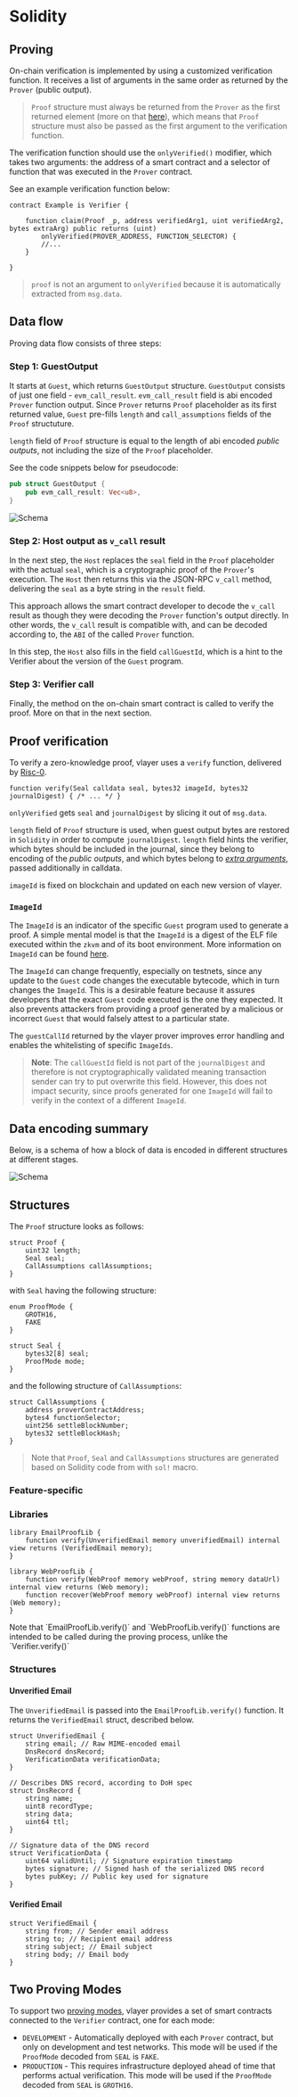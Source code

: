 # Solidity

## Proving

On-chain verification is implemented by using a customized verification function. It receives a list of arguments in the same order as returned by the `Prover` (public output).

> `Proof` structure must always be returned from the `Prover` as the first returned element (more on that [here](/advanced/prover.html#proof)),
> which means that `Proof` structure must also be passed as the first argument to the verification function. 

The verification function should use the `onlyVerified()` modifier, which takes two arguments: the address of a smart contract and a selector of function that was executed in the `Prover` contract.

See an example verification function below:

```solidity
contract Example is Verifier {

    function claim(Proof _p, address verifiedArg1, uint verifiedArg2, bytes extraArg) public returns (uint)
        onlyVerified(PROVER_ADDRESS, FUNCTION_SELECTOR) {
        //...
    }

}
```

>`proof` is not an argument to `onlyVerified` because it is automatically extracted from `msg.data`.

## Data flow

Proving data flow consists of three steps:

### Step 1: GuestOutput

It starts at `Guest`, which returns `GuestOutput` structure. 
`GuestOutput` consists of just one field - `evm_call_result`. `evm_call_result` field is abi encoded `Prover` function output. 
Since `Prover` returns `Proof` placeholder as its first returned value, `Guest` pre-fills `length` and `call_assumptions` fields of the `Proof` structuture. 

`length` field of `Proof` structure is equal to the length of abi encoded _public outputs_, not including the size of the `Proof` placeholder.  

See the code snippets below for pseudocode:

```rust
pub struct GuestOutput {
    pub evm_call_result: Vec<u8>,
}
```

![Schema](/images/architecture/guest-output.png)


### Step 2: Host output as `v_call` result

In the next step, the `Host` replaces the `seal` field in the `Proof` placeholder with the actual `seal`, 
which is a cryptographic proof of the `Prover`'s execution. 
The `Host` then returns this via the JSON-RPC `v_call` method, delivering the `seal` as a byte string in the `result` field.

This approach allows the smart contract developer to decode the 
`v_call` result as though they were decoding the `Prover` function's output directly.
In other words, the `v_call` result is compatible with, and can be decoded according to, the `ABI` of the called `Prover` function.

In this step, the `Host` also fills in the field `callGuestId`, which is a hint to the Verifier about the version of the `Guest` program.

### Step 3: Verifier call
Finally, the method on the on-chain smart contract is called to verify the proof. More on that in the next section. 

## Proof verification

To verify a zero-knowledge proof, vlayer uses a `verify` function, delivered by [Risc-0](https://dev.risczero.com/api/blockchain-integration/contracts/verifier).

```solidity
function verify(Seal calldata seal, bytes32 imageId, bytes32 journalDigest) { /* ... */ }
```

`onlyVerified` gets `seal` and `journalDigest` by slicing it out of `msg.data`. 

`length` field of `Proof` structure is used, when guest output bytes are restored in `Solidity` in order to compute `journalDigest`.
`length` field hints the verifier, which bytes should be included in the journal, since they belong to encoding of the _public outputs_, 
and which bytes belong to _[extra arguments](/advanced/verifier.html#extra-arguments)_, passed additionally in calldata. 

`imageId` is fixed on blockchain and updated on each new version of vlayer.

### `ImageId`

The `ImageId` is an indicator of the specific `Guest` program used to generate a proof. 
A simple mental model is that the `ImageId` is a digest of the ELF file executed within the `zkvm` and of its boot environment.
More information on `ImageId` can be found [here](https://dev.risczero.com/terminology#image-id).

The `ImageId` can change frequently, especially on testnets, since any update to the `Guest` code changes the executable bytecode, which in turn changes the `ImageId`.
This is a desirable feature because it assures developers that the exact `Guest` code executed is the one they expected.
It also prevents attackers from providing a proof generated by a malicious or incorrect `Guest` that would falsely attest to a particular state.

The `guestCallId` returned by the vlayer prover improves error handling and enables the whitelisting of specific `ImageIds`.

> **Note**: The `callGuestId` field is not part of the `journalDigest` and therefore is not cryptographically validated meaning transaction sender can try to put overwrite this field.
However, this does not impact security, since proofs generated for one `ImageId` will fail to verify in the context of a different `ImageId`.

## Data encoding summary

Below, is a schema of how a block of data is encoded in different structures at different stages.

![Schema](/images/architecture/prover-verifier-data-ecoding.png)

## Structures
The `Proof` structure looks as follows:

```solidity
struct Proof {
    uint32 length;
    Seal seal;
    CallAssumptions callAssumptions;
}
```

with `Seal` having the following structure: 

```solidity
enum ProofMode {
    GROTH16,
    FAKE
}

struct Seal {
    bytes32[8] seal;
    ProofMode mode;
}
```

and the following structure of `CallAssumptions`:

```solidity
struct CallAssumptions {
    address proverContractAddress;
    bytes4 functionSelector;
    uint256 settleBlockNumber;
    bytes32 settleBlockHash;
}
```

> Note that `Proof`, `Seal` and `CallAssumptions` structures are generated based on Solidity code from  with `sol!` macro.

### Feature-specific

### Libraries

```solidity
library EmailProofLib {
    function verify(UnverifiedEmail memory unverifiedEmail) internal view returns (VerifiedEmail memory);
}

library WebProofLib {
    function verify(WebProof memory webProof, string memory dataUrl) internal view returns (Web memory);
    function recover(WebProof memory webProof) internal view returns (Web memory);
}
```

<div class="warning">
Note that `EmailProofLib.verify()` and `WebProofLib.verify()` functions are intended to be called during the proving process, unlike the `Verifier.verify()`  
</div>

### Structures

#### Unverified Email

The `UnverifiedEmail` is passed into the `EmailProofLib.verify()` function. It returns the `VerifiedEmail` struct, described below.

```solidity
struct UnverifiedEmail {
    string email; // Raw MIME-encoded email
    DnsRecord dnsRecord;
    VerificationData verificationData;
}

// Describes DNS record, according to DoH spec
struct DnsRecord {
    string name;
    uint8 recordType;
    string data;
    uint64 ttl;
}

// Signature data of the DNS record
struct VerificationData {
    uint64 validUntil; // Signature expiration timestamp
    bytes signature; // Signed hash of the serialized DNS record
    bytes pubKey; // Public key used for signature
}
```

#### Verified Email

```solidity
struct VerifiedEmail {
    string from; // Sender email address
    string to; // Recipient email address
    string subject; // Email subject
    string body; // Email body
}
```

## Two Proving Modes

To support two [proving modes](advanced/dev-and-production.html), vlayer provides a set of smart contracts connected to the `Verifier` contract, one for each mode:

- `DEVELOPMENT` - Automatically deployed with each `Prover` contract, but only on development and test networks. This mode will be used if the `ProofMode` decoded from `SEAL` is `FAKE`.
- `PRODUCTION` - This requires infrastructure deployed ahead of time that performs actual verification. This mode will be used if the `ProofMode` decoded from `SEAL` is `GROTH16`.
